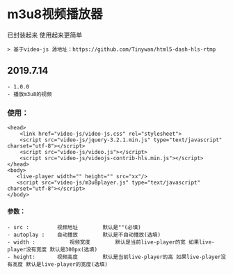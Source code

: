 # m3u8视频播放器

已封装起来 使用起来更简单

	> 基于video-js 源地址：https://github.com/Tinywan/html5-dash-hls-rtmp


## 2019.7.14
	- 1.0.0
	- 播放m3u8的视频
	
	
### 使用：

	<head>
		<link href="video-js/video-js.css" rel="stylesheet">
		<script src="video-js/jquery-3.2.1.min.js" type="text/javascript" charset="utf-8"></script>
		<script src="video-js/video.js"></script>
		<script src="video-js/videojs-contrib-hls.min.js"></script>
    </head>
    <body>
	   <live-player width="" height="" src="xx"/>
	   <script src="video-js/m3u8player.js" type="text/javascript" charset="utf-8"></script>
    </body>
   
#### 参数：
	- src : 		视频地址		默认是""(必填)
	- autoplay :    自动播放		默认是不自动播放(选填)
	- width : 	        视频宽度		默认是当前live-player的宽 如果live-player没有宽度 默认是300px(选填)
	- height:		视频高度		默认是当前live-player的高 如果live-player没有高度 默认是live-player的宽度(选填)


